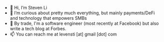 - 👋 Hi, I’m Steven Li
- 👀 I’m curious about pretty much everything, but mainly payments/DeFi and technology that empowers SMBs
- 🌱 By trade, I'm a software engineer (most recently at Facebook) but also write a tech blog at Forbes.
- 📫 You can reach me at levensti [at] gmail [dot] com

<!---
levensti/levensti is a ✨ special ✨ repository because its `README.md` (this file) appears on your GitHub profile.
You can click the Preview link to take a look at your changes.
--->

